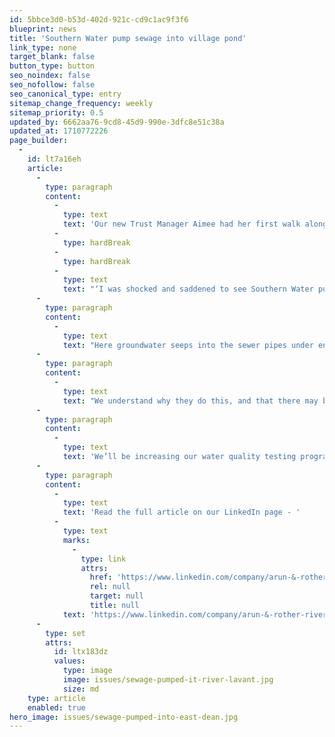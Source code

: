 ```yaml
---
id: 5bbce3d0-b53d-402d-921c-cd9c1ac9f3f6
blueprint: news
title: 'Southern Water pump sewage into village pond'
link_type: none
target_blank: false
button_type: button
seo_noindex: false
seo_nofollow: false
seo_canonical_type: entry
sitemap_change_frequency: weekly
sitemap_priority: 0.5
updated_by: 6662aa76-9cd8-45d9-990e-3dfc8e51c38a
updated_at: 1710772226
page_builder:
  -
    id: lt7a16eh
    article:
      -
        type: paragraph
        content:
          -
            type: text
            text: 'Our new Trust Manager Aimee had her first walk along the Lavant last week and was appalled by something the team encountered:'
          -
            type: hardBreak
          -
            type: hardBreak
          -
            type: text
            text: "‘I was shocked and saddened to see Southern Water pumping diluted but untreated sewage into the village pond at East Dean and the River Lavant at Charlton.\_"
      -
        type: paragraph
        content:
          -
            type: text
            text: "Here groundwater seeps into the sewer pipes under enormous pressure underground, for example through tiny hairline fractures. The sewer cannot cope with this volume of water, so Southern Water pump it into the pond and river to prevent it backing up through the system, possibly flooding into homes and streets.\_ "
      -
        type: paragraph
        content:
          -
            type: text
            text: "We understand why they do this, and that there may be a need for this in some circumstances.\_But this should always be a short-term emergency measure, not standard practice utilised for a decade. "
      -
        type: paragraph
        content:
          -
            type: text
            text: 'We’ll be increasing our water quality testing programme on the Lavant, gathering more evidence to show the impact of this practice. We’re in dialogue with the Environment Agency and Southern Water and are urging them to prioritise an effective long-term solution. We will be continuing to closely monitor this situation’.'
      -
        type: paragraph
        content:
          -
            type: text
            text: 'Read the full article on our LinkedIn page - '
          -
            type: text
            marks:
              -
                type: link
                attrs:
                  href: 'https://www.linkedin.com/company/arun-&-rother-rivers-trust-arrt-/'
                  rel: null
                  target: null
                  title: null
            text: 'https://www.linkedin.com/company/arun-&-rother-rivers-trust-arrt-/'
      -
        type: set
        attrs:
          id: ltx183dz
          values:
            type: image
            image: issues/sewage-pumped-it-river-lavant.jpg
            size: md
    type: article
    enabled: true
hero_image: issues/sewage-pumped-into-east-dean.jpg
---
```

